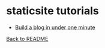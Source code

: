 # staticsite tutorials

* [Build a blog in under one minute](blog.md)

[Back to README](../../README.md)

